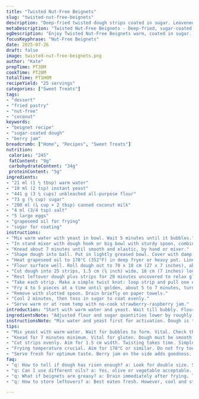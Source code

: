```yaml
---
title: "Twisted Nut-Free Beignets"
slug: "twisted-nut-free-beignets"
description: "Deep-fried twisted dough strips coated in sugar. Leavened with instant yeast, enriched with eggs and cream. Use canola oil for frying. Includes small changes to hydration levels and ingredient proportions. Substitutes cream with coconut milk and replaces canola oil with grapeseed oil. Dough rests in warm spot, twisted before frying. Finished beignets dusted with sugar, served warm with berry jam. Preparation and cooking times adjusted slightly. Yields about 25 pieces."
metaDescription: "Twisted Nut-Free Beignets - Deep-fried, sugar-coated twists using coconut milk and grapeseed oil. Nostalgia with each warm bite."
ogDescription: "Enjoy Twisted Nut-Free Beignets warm, coated in sugar. Unique coconut milk flavor. Pair with berry jam for a memorable treat."
focusKeyphrase: "Nut-Free Beignets"
date: 2025-07-26
draft: false
image: twisted-nut-free-beignets.png
author: "Kate"
prepTime: PT38M
cookTime: PT28M
totalTime: PT1H6M
recipeYield: "25 servings"
categories: ["Sweet Treats"]
tags:
- "dessert"
- "fried pastry"
- "nut-free"
- "coconut"
keywords:
- "beignet recipe"
- "sugar-coated dough"
- "berry jam"
breadcrumb: ["Home", "Recipes", "Sweet Treats"]
nutrition: 
 calories: "245"
 fatContent: "9g"
 carbohydrateContent: "34g"
 proteinContent: "5g"
ingredients:
- "21 ml (1 ½ tbsp) warm water"
- "10 ml (2 tsp) instant yeast"
- "441 g (3 ¼ cups) unbleached all-purpose flour"
- "73 g (⅓ cup) sugar"
- "200 ml (¾ cup + 2 tbsp) canned coconut milk"
- "4 ml (3/4 tsp) salt"
- "5 large eggs"
- "grapeseed oil for frying"
- "sugar for coating"
instructions:
- "Mix warm water with yeast in bowl. Wait 5 minutes until it bubbles."
- "In stand mixer with dough hook or big bowl with sturdy spoon, combine flour, sugar, coconut milk, salt, eggs, and yeast mix. Stir hard until dough forms."
- "Knead about 7 minutes until smooth and elastic, by hand or mixer."
- "Shape dough into ball. Put in lightly greased bowl. Cover with damp cloth. Rest in warm, humid place for 2 hours or until roughly doubled."
- "Heat grapeseed oil to 178°C (352°F) in deep fryer or heavy pot. Line plate with paper towels."
- "Flour surface well. Roll dough out to 70 x 18 cm (27 x 7 inches), about 1 cm (½ inch) thick."
- "Cut dough into 25 strips, 1.5 cm (⅝ inch) wide, 18 cm (7 inches) long."
- "Rest leftover dough plus strips for 20 minutes uncovered to relax gluten."
- "Take each strip. Make a simple twist knot: loop strip and pull one end through. Set twisted pieces on floured tray."
- "Fry 4 to 5 pieces at a time until golden, about 5 to 7 minutes, turning once halfway. Work carefully to avoid oil splashes."
- "Remove with slotted spoon. Drain briefly on paper towels."
- "Cool 2 minutes, then toss in sugar to coat evenly."
- "Serve warm or at room temp with no-cook strawberry-raspberry jam."
introduction: "Start with warm water and yeast. Wait till bubbly. Flour piles in with sugar. Eggs crack open, coconut milk slips in instead of cream. Salt balances flavors. Mix them, gather dough. Knead. Rest it two hours warm, moist corner. Roll out flat. Cut uniformly. Longer, thinner strips than usual. Let strips rest. Twist, knot. Deep fry until golden brown. Handle oil with care or burn. Drain quick. Coat in fine sugar crystals. Not just plain sweet. Pair with fresh berry jam − no heat needed. Serve fast while warm, nostalgia in each bite."
ingredientsNote: "Adjusted flour and sugar quantities lower by roughly 30%. Coconut milk replaces cream for subtle tropical flavor and lighter fat but still rich. Used grapeseed oil for frying instead of canola for slightly higher smoke point and mild taste. Water reduced slightly to compensate altered hydration from coconut milk. Five eggs instead of six keeps texture tender yet manageable. Sugar scaled down a bit to limit sweetness on final dusting. Quantities suit 25 medium twists. Flour must be unbleached for best dough structure. No nuts included for allergy-friendly variation."
instructionsNote: "Mix water and yeast first for activation. Dough is thicker than pancake batter but sticky. Kneading critical for gluten development—7 minutes recommended due to coconut milk’s fat variation. Rest in covered, warm spot crucial for yeast to work and dough to rise nicely—2 hours held constant. Roll to rectangle slightly smaller but similar thickness; dough relaxes during extra 5 minutes, helping cutting and shaping. Twisting each strip into simple knot takes practice; keep strips lightly floured. Deep fry at slightly lower temperature than original to prevent burning given different oil used. Cook time 5-7 minutes per batch, turn midway to ensure even color. Drain immediately. Toss in sugar quickly to adhere while warm. Serve soon for optimum texture and flavor."
tips:
- "Mix yeast with warm water. Wait for bubbles to form. Vital. Check that yeast is active. Sticky dough thicker than pancake mix. Monitor temperature and humidity. Adjust flour slightly based on conditions."
- "Knead for 7 minutes minimum. Vital for gluten. Dough must be smooth. Rest the dough covered. Keep in warm, moist area for 2 hours. Yeast will work hard. Gluten needs to relax too."
- "Cut strips evenly. Aim for 1.5 cm width. Twisting takes time. Simple knot method needed. Keep each strip floured lightly. Less sticking works wonders. Adjust timing if batches burn."
- "Frying temperature crucial. Aim for 178°C or similar. Do not fry too long. Golden brown indicates readiness. Batches are key. Drain quickly to prevent sogginess. Toss immediately in sugar."
- "Serve fresh for optimum taste. Berry jam on the side adds goodness. Fresh strawberry or raspberry works best. Sweet but not overwhelming. Pairing enhances flavors significantly."
faq:
- "q: How to tell if dough has risen enough? a: Look for double size. Springy to touch. Should bounce back. If not, check warmth."
- "q: Can I use different oils? a: Yes, olive or vegetable acceptable. Different flavors. Grapeseed preferred for smoke point though."
- "q: What if beignets are greasy? a: Drain immediately after frying. Too hot oil? Adjust temp. Less time frying next batch."
- "q: How to store leftovers? a: Best eaten fresh. However, cool and store in airtight. Refrigerate up to 3 days. Reheat gently to avoid sogginess."

---
```

